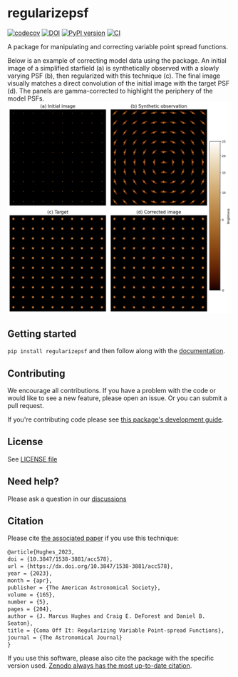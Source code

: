 # regularizepsf
[![codecov](https://codecov.io/gh/punch-mission/regularizepsf/branch/main/graph/badge.svg?token=pn4NTO70I9)](https://codecov.io/gh/punch-mission/regularizepsf)
[![DOI](https://zenodo.org/badge/555583385.svg)](https://zenodo.org/badge/latestdoi/555583385)
[![PyPI version](https://badge.fury.io/py/regularizepsf.svg)](https://badge.fury.io/py/regularizepsf)
[![CI](https://github.com/punch-mission/regularizepsf/actions/workflows/ci.yml/badge.svg)](https://github.com/punch-mission/regularizepsf/actions/workflows/ci.yml)

A package for manipulating and correcting variable point spread functions.

Below is an example of correcting model data using the package. An initial image of a simplified starfield (a) is synthetically observed with a slowly
varying PSF (b), then regularized with this technique (c). The final image visually matches a direct convolution of
the initial image with the target PSF (d). The panels are gamma-corrected to highlight the periphery of the model PSFs.
![Example result image](model_example.png)

## Getting started

`pip install regularizepsf` and then follow along with the [documentation](https://punch-mission.github.io/regularizepsf/concepts.html).

## Contributing
We encourage all contributions. If you have a problem with the code or would like to see a new feature, please open an issue. Or you can submit a pull request. 

If you're contributing code please see [this package's development guide](https://punch-mission.github.io/regularizepsf/development.html). 

## License
See [LICENSE file](LICENSE)

## Need help?
Please ask a question in our [discussions](https://github.com/punch-mission/regularizepsf/discussions)

## Citation
Please cite [the associated paper](https://iopscience.iop.org/article/10.3847/1538-3881/acc578) if you use this technique:

```
@article{Hughes_2023,
doi = {10.3847/1538-3881/acc578},
url = {https://dx.doi.org/10.3847/1538-3881/acc578},
year = {2023},
month = {apr},
publisher = {The American Astronomical Society},
volume = {165},
number = {5},
pages = {204},
author = {J. Marcus Hughes and Craig E. DeForest and Daniel B. Seaton},
title = {Coma Off It: Regularizing Variable Point-spread Functions},
journal = {The Astronomical Journal}
}
```

If you use this software, please also cite the package with the specific version used. [Zenodo always has the most up-to-date citation](https://zenodo.org/records/10066960).
